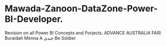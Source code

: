 # Mawada-Zanoon-DataZone-Power-BI-Developer.
Revision on all Power BI Concepts and Porjects.
ADVANCE AUSTRALIA FAIR
Buraidah
Menna
A جندي Be Soldier
